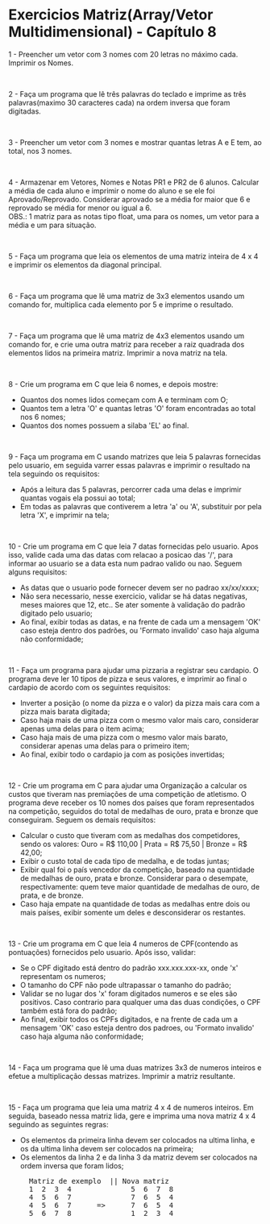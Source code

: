 # Exercicios Matriz(Array/Vetor Multidimensional) - Capítulo 8

1 - Preencher um vetor com 3 nomes com 20 letras no máximo cada. Imprimir os Nomes.

<br>

2 - Faça um programa que lê três palavras do teclado e imprime as três palavras(maximo 30 caracteres cada) na ordem
inversa que foram digitadas.

<br>
 
3 - Preencher um vetor com 3 nomes e mostrar quantas letras A e E tem, ao total, nos 3 nomes.

<br>
 
4 - Armazenar em Vetores, Nomes e Notas PR1 e PR2 de 6 alunos. Calcular a média de cada aluno e imprimir o nome do aluno e se ele foi Aprovado/Reprovado. Considerar aprovado se a média for maior que 6 e reprovado se média for menor ou igual a 6.   
OBS.: 1 matriz para as notas tipo float, uma para os nomes, um vetor para a média e um para situação.

<br>
 
5 - Faça um programa que leia os elementos de uma matriz inteira de 4 x 4 e imprimir os elementos da diagonal principal.

<br>

6 - Faça um programa que lê uma matriz de 3x3 elementos usando um comando for, multiplica cada elemento por 5 e imprime o resultado.

<br>

7 - Faça um programa que lê uma matriz de 4x3 elementos usando um comando for, e crie uma outra matriz para receber a raiz quadrada dos elementos lidos na primeira matriz. Imprimir a nova matriz na tela. 

<br>
 
8 - Crie um programa em C que leia 6 nomes, e depois mostre:  
- Quantos dos nomes lidos começam com A e terminam com O;  
- Quantos tem a letra 'O' e quantas letras 'O' foram encontradas ao total nos 6 nomes;  
- Quantos dos nomes possuem a silaba 'EL' ao final.     

<br>
 
9 - Faça um programa em C usando matrizes que leia 5 palavras fornecidas pelo usuario, em seguida varrer essas palavras e imprimir o resultado na tela seguindo os requisitos:  
- Após a leitura das 5 palavras, percorrer cada uma delas e imprimir quantas vogais ela possui ao total;  
- Em todas as palavras que contiverem a letra 'a' ou 'A', substituir por pela letra 'X', e imprimir na tela;  

<br>

10 - Crie um programa em C que leia 7 datas fornecidas pelo usuario. Apos isso, valide cada uma das datas com relacao a posicao das '/', para informar ao usuario se a data esta num padrao valido ou nao. Seguem alguns requisitos:  
- As datas que o usuario pode fornecer devem ser no padrao xx/xx/xxxx;  
- Não sera necessario, nesse exercicio, validar se há datas negativas, meses maiores que 12, etc.. Se ater somente à validação do padrão digitado pelo usuario;  
- Ao final, exibir todas as datas, e na frente de cada um a mensagem 'OK' caso esteja dentro dos padrões, ou 'Formato invalido' caso haja alguma não conformidade;  

<br>
 
11 - Faça um programa para ajudar uma pizzaria a registrar seu cardapio. O programa deve ler 10 tipos de pizza e seus valores, e imprimir ao final o cardapio de acordo com os seguintes requisitos:  
- Inverter a posição (o nome da pizza e o valor) da pizza mais cara com a pizza mais barata digitada;  
- Caso haja mais de uma pizza com o mesmo valor mais caro, considerar apenas uma delas para o item acima;  
- Caso haja mais de uma pizza com o mesmo valor mais barato, considerar apenas uma delas para o primeiro item;  
- Ao final, exibir todo o cardapio ja com as posições invertidas;  

<br>

12 - Crie um programa em C para ajudar uma Organização a calcular os custos que tiveram nas premiações de uma competição de atletismo. O programa deve receber os 10 nomes dos países que foram representados na competição, seguidos do total de medalhas de ouro, prata e bronze que conseguiram. Seguem os demais requisitos:   
- Calcular o custo que tiveram com as medalhas dos competidores, sendo os valores: Ouro = R$ 110,00 | Prata = R$ 75,50 | Bronze = R$ 42,00;  
- Exibir o custo total de cada tipo de medalha, e de todas juntas;  
- Exibir qual foi o país vencedor da competição, baseado na quantidade de medalhas de ouro, prata e bronze. Considerar para o desempate, respectivamente: quem teve maior quantidade de medalhas de ouro, de prata, e de bronze.  
- Caso haja empate na quantidade de todas as medalhas entre dois ou mais países, exibir somente um deles e desconsiderar os restantes.  

<br>

13 - Crie um programa em C que leia 4 numeros de CPF(contendo as pontuações) fornecidos pelo usuario. Após isso, validar:  
- Se o CPF digitado está dentro do padrão xxx.xxx.xxx-xx, onde 'x' representam os numeros;  
- O tamanho do CPF não pode ultrapassar o tamanho do padrão;  
- Validar se no lugar dos 'x' foram digitados numeros e se eles são positivos. Caso contrario para qualquer uma das duas condições, o CPF também está fora do padrão;  
- Ao final, exibir todos os CPFs digitados, e na frente de cada um a mensagem 'OK' caso esteja dentro dos padroes, ou 'Formato invalido' caso haja alguma não conformidade;  

<br>

14 - Faça um programa que lê uma duas matrizes 3x3 de numeros inteiros e efetue a multiplicação dessas matrizes. Imprimir a matriz resultante.  

<br>

15 - Faça um programa que leia uma matriz 4 x 4 de numeros inteiros. Em seguida, baseado nessa matriz lida, gere e imprima uma nova matriz 4 x 4 seguindo as seguintes regras:    
- Os elementos da primeira linha devem ser colocados na ultima linha, e os da ultima linha devem ser colocados na primeira;  
- Os elementos da linha 2 e da linha 3 da matriz devem ser colocados na ordem inversa que foram lidos;   
  <pre>
    Matriz de exemplo  || Nova matriz  
    1  2  3  4              5  6  7  8   
    4  5  6  7              7  6  5  4   
    4  5  6  7      =>      7  6  5  4      
    5  6  7  8              1  2  3  4  
</pre>